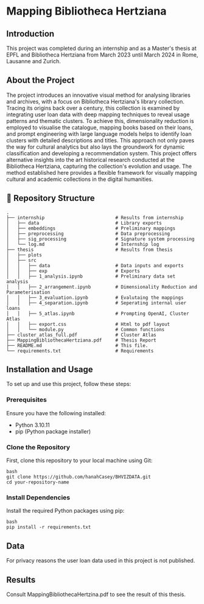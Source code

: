 # Mapping Bibliotheca Hertziana

## Introduction

This project was completed during an internship and as a Master's thesis at EPFL and Bibliotheca Hertziana from March 2023 until March 2024 in Rome, Lausanne and Zurich. 

## About the Project

The project introduces an innovative visual method for analysing libraries and archives, with a focus on Bibliotheca Hertziana's library collection. Tracing its origins back over a century, this collection is examined by integrating user loan data with deep mapping techniques to reveal usage patterns and thematic clusters. To achieve this, dimensionality reduction is employed to visualise the catalogue, mapping books based on their loans, and prompt engineering with large language models helps to identify loan clusters with detailed descriptions and titles. This approach not only paves the way for cultural analytics but also lays the groundwork for dynamic classification and developing a recommendation system. This project offers alternative insights into the art historical research conducted at the Bibliotheca Hertziana, capturing the collection's evolution and usage. The method established here provides a flexible framework for visually mapping cultural and academic collections in the digital humanities.


##  :file_folder: Repository Structure

```
.
├── internship                          # Results from internship
│   ├── data                            # Library exports
│   ├── embeddings                      # Preliminary mappings
│   ├── preprocessing                   # Data preprocessing
│   ├── sig_processing                  # Signature system processing
│   └── log.md                          # Internship log
├── thesis                              # Results from thesis 
│   ├── plots                           
│   ├── src
│   │   ├── data                        # Data inputs and exports
│   │   ├── exp                         # Exports 
│   │   ├── 1_analysis.ipynb            # Preliminary data set analysis
│   │   ├── 2_arrangement.ipynb         # Dimensionality Reduction and Parameterisation
│   │   ├── 3_evaluation.ipynb          # Evalutaing the mappings
│   │   ├── 4_separation.ipynb          # Seperating internal user loans
│   │   ├── 5_atlas.ipynb               # Prompting OpenAI, Cluster Atlas
│   │   ├── export.css                  # Html to pdf layout
│   │   └── module.py                   # Common functions
├── cluster_atlas_full.pdf              # Cluster Atlas
├── MappingBibliothecaHertziana.pdf     # Thesis Report
├── README.md                           # This file. 
└── requirements.txt                    # Requirements
```

## Installation and Usage

To set up and use this project, follow these steps:

### Prerequisites

Ensure you have the following installed:
- Python 3.10.11
- pip (Python package installer)

### Clone the Repository

First, clone this repository to your local machine using Git:

```
bash
git clone https://github.com/hanahCasey/BHVIZDATA.git
cd your-repository-name
```

### Install Dependencies

Install the required Python packages using pip:
```
bash
pip install -r requirements.txt
```

## Data

For privacy reasons the user loan data used in this project is not published. 

## Results

Consult MappingBibliothecaHertzina.pdf to see the result of this thesis. 

## 